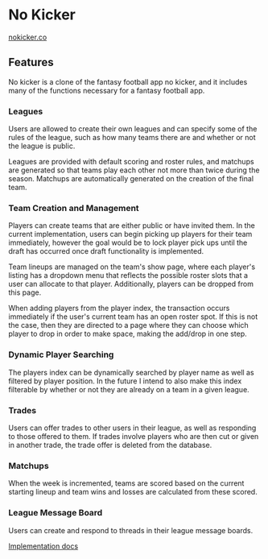 # No Kicker

[nokicker.co](www.nokicker.co)

## Features

No kicker is a clone of the fantasy football app no kicker, and it includes
many of the functions necessary for a fantasy football app.

### Leagues

Users are allowed to create their own leagues and can specify some of the rules
of the league, such as how many teams there are and whether or not the league
is public.

Leagues are provided with default scoring and roster rules, and matchups are
generated so that teams play each other not more than twice during the season.
Matchups are automatically generated on the creation of the final team.

### Team Creation and Management

Players can create teams that are either public or have invited them. In the
current implementation, users can begin picking up players for their team
immediately, however the goal would be to lock player pick ups until the draft
has occurred once draft functionality is implemented.

Team lineups are managed on the team's show page, where each player's listing
has a dropdown menu that reflects the possible roster slots that a user can
allocate to that player. Additionally, players can be dropped from this page.

When adding players from the player index, the transaction occurs immediately
if the user's current team has an open roster spot. If this is not the case, then
they are directed to a page where they can choose which player to drop in order
to make space, making the add/drop in one step.

### Dynamic Player Searching

The players index can be dynamically searched by player name as well as filtered
by player position. In the future I intend to also make this index filterable
by whether or not they are already on a team in a given league.

### Trades

Users can offer trades to other users in their league, as well as responding
to those offered to them. If trades involve players who are then cut or given
in another trade, the trade offer is deleted from the database.

### Matchups

When the week is incremented, teams are scored based on the current starting
lineup and team wins and losses are calculated from these scored.

### League Message Board

Users can create and respond to threads in their league message boards.

[Implementation docs](implementation-link)

[implementation-link]: ./docs/implemenation_plan.md
